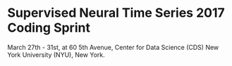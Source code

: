 # Supervised Neural Time Series 2017 Coding Sprint

March 27th - 31st, at 60 5th Avenue, Center for Data Science (CDS) New York University (NYU), New York.

